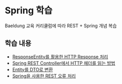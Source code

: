 # Spring 학습

Baeldung 교육 커리큘럼에 따라 REST + Spring 개념 복습

## 학습 내용
- [ResponseEntity를 활용한 HTTP Response 처리](https://velog.io/@hyensukim/Spring-ResponseEntity%EB%A5%BC-%ED%99%9C%EC%9A%A9%ED%95%9C-HTTP-Response-%EC%B2%98%EB%A6%AC)
- [Spring REST Controller에서 HTTP 헤더를 읽는 방법](https://velog.io/@hyensukim/Spring-Spring-REST-Controller%EC%97%90%EC%84%9C-HTTP-%ED%97%A4%EB%8D%94%EB%A5%BC-%EC%9D%BD%EB%8A%94-%EB%B0%A9%EB%B2%95)
- [Entity를 DTO로 변환](https://velog.io/@hyensukim/Spring-Entity%EB%A5%BC-DTO%EB%A1%9C-%EB%B3%80%ED%99%98)
- [Spring을 사용한 REST 오류 처리](https://velog.io/@hyensukim/Spring-Spring%EC%9D%84-%EC%82%AC%EC%9A%A9%ED%95%9C-REST-%EC%98%A4%EB%A5%98-%EC%B2%98%EB%A6%AC)
